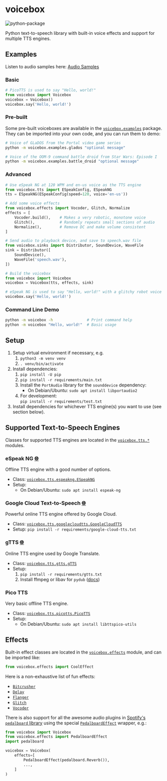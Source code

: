 # voicebox

![python-package](https://github.com/austin-bowen/voicebox/actions/workflows/python-package.yml/badge.svg)

Python text-to-speech library with built-in voice effects and support for multiple TTS engines.

## Examples

Listen to audio samples here: [Audio Samples](https://austin-bowen.github.io/voicebox/)

### Basic

```python
# PicoTTS is used to say "Hello, world!"
from voicebox import Voicebox
voicebox = Voicebox()
voicebox.say('Hello, world!')
```

### Pre-built

Some pre-built voiceboxes are available in the [`voicebox.examples`](./voicebox/examples) package.
They can be imported into your own code, and you can run them to demo:

```bash
# Voice of GLaDOS from the Portal video game series
python -m voicebox.examples.glados "optional message"

# Voice of the OOM-9 command battle droid from Star Wars: Episode I
python -m voicebox.examples.battle_droid "optional message"
```

### Advanced

```python
# Use eSpeak NG at 120 WPM and en-us voice as the TTS engine
from voicebox.tts import ESpeakConfig, ESpeakNG
tts = ESpeakNG(ESpeakConfig(speed=120, voice='en-us'))

# Add some voice effects
from voicebox.effects import Vocoder, Glitch, Normalize
effects = [
    Vocoder.build(),    # Makes a very robotic, monotone voice
    Glitch(),           # Randomly repeats small sections of audio
    Normalize(),        # Remove DC and make volume consistent
]

# Send audio to playback device, and save to speech.wav file
from voicebox.sinks import Distributor, SoundDevice, WaveFile
sink = Distributor([
    SoundDevice(),
    WaveFile('speech.wav'),
])

# Build the voicebox
from voicebox import Voicebox
voicebox = Voicebox(tts, effects, sink)

# eSpeak NG is used to say "Hello, world!" with a glitchy robot voice
voicebox.say('Hello, world!')
```

### Command Line Demo

```bash
python -m voicebox -h               # Print command help
python -m voicebox "Hello, world!"  # Basic usage
```

## Setup

1. Setup virtual environment if necessary, e.g.
   1. `python3 -m venv venv`
   2. `. venv/bin/activate`
2. Install dependencies:
   1. `pip install -U pip`
   2. `pip install -r requirements/main.txt`
   3. Install the `PortAudio` library for the `sounddevice` dependency:
      - On Debian/Ubuntu: `sudo apt install libportaudio2`
   4. For development:\
      `pip install -r requirements/test.txt`
3. Install dependencies for whichever TTS engine(s) you want to use (see section below).

## Supported Text-to-Speech Engines

Classes for supported TTS engines are located in the [`voicebox.tts.*`](./voicebox/tts/) modules.

### eSpeak NG [🌐](https://github.com/espeak-ng/espeak-ng)

Offline TTS engine with a good number of options.

- Class: [`voicebox.tts.espeakng.ESpeakNG`](./voicebox/tts/espeakng.py)
- Setup:
  - On Debian/Ubuntu: `sudo apt install espeak-ng`

### Google Cloud Text-to-Speech [🌐](https://cloud.google.com/text-to-speech)

Powerful online TTS engine offered by Google Cloud.

- Class: [`voicebox.tts.googlecloudtts.GoogleCloudTTS`](./voicebox/tts/googlecloudtts.py)
- Setup: `pip install -r requirements/google-cloud-tts.txt`

### gTTS [🌐](https://github.com/pndurette/gTTS)

Online TTS engine used by Google Translate.

- Class: [`voicebox.tts.gtts.gTTS`](./voicebox/tts/gtts.py)
- Setup:
  1. `pip install -r requirements/gtts.txt`
  2. Install ffmpeg or libav for `pydub` ([docs](https://github.com/jiaaro/pydub#getting-ffmpeg-set-up))

### Pico TTS

Very basic offline TTS engine.

- Class: [`voicebox.tts.picotts.PicoTTS`](./voicebox/tts/picotts.py)
- Setup:
  - On Debian/Ubuntu: `sudo apt install libttspico-utils`

## Effects

Built-in effect classes are located in the [`voicebox.effects`](./voicebox/effects/) module,
and can be imported like:

```python
from voicebox.effects import CoolEffect
```

Here is a non-exhaustive list of fun effects:
- [`Bitcrusher`](./voicebox/effects/distortion.py)
- [`Delay`](./voicebox/effects/delay.py)
- [`Flanger`](./voicebox/effects/flanger.py)
- [`Glitch`](./voicebox/effects/glitch.py)
- [`Vocoder`](./voicebox/effects/vocoder.py)

There is also support for all the awesome audio plugins in
[Spotify's `pedalboard` library](https://spotify.github.io/pedalboard/index.html)
using the special [`PedalboardEffect`](./voicebox/effects/pedalboard.py) wrapper, e.g.:

```python
from voicebox import Voicebox
from voicebox.effects import PedalboardEffect
import pedalboard

voicebox = Voicebox(
    effects=[
        PedalboardEffect(pedalboard.Reverb()),
        ...,
    ]
)
```
